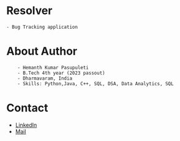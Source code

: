 # Resolver
    - Bug Tracking application

# About Author
        - Hemanth Kumar Pasupuleti
        - B.Tech 4th year (2023 passout)
        - Dharmavaram, India
        - Skills: Python,Java, C++, SQL, DSA, Data Analytics, SQL        
# Contact
- <a href="https://www.linkedin.com/in/hemanth-kumar-pasupuleti-9266651ab/">LinkedIn</a> 
 - <a href="mailto: hemanth.manthu2110@gmail.com">Mail</a>
